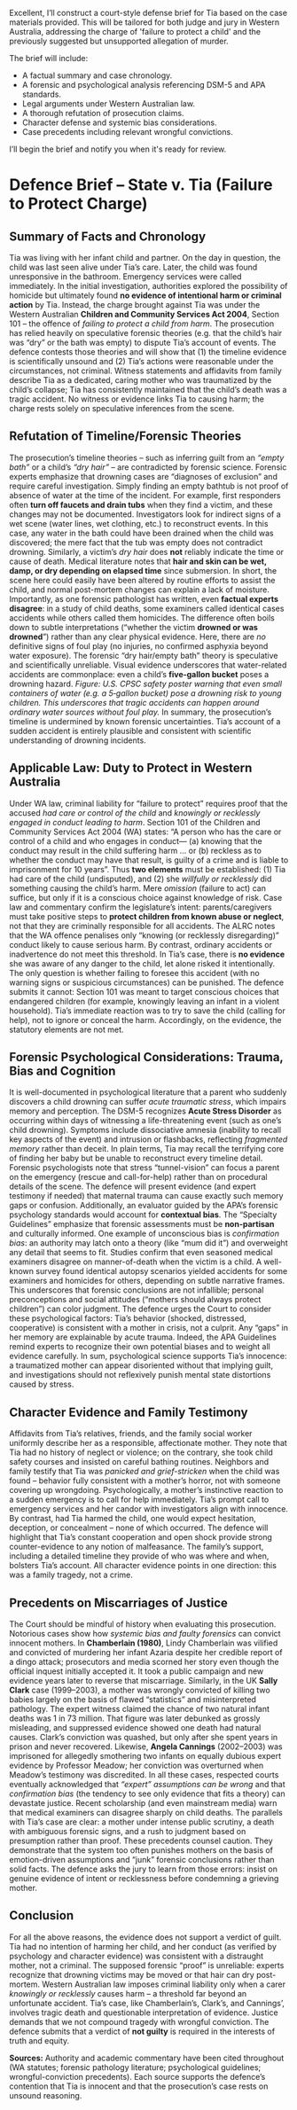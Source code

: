 Excellent, I’ll construct a court-style defense brief for Tia based on the case materials provided. This will be tailored for both judge and jury in Western Australia, addressing the charge of 'failure to protect a child' and the previously suggested but unsupported allegation of murder.

The brief will include:

* A factual summary and case chronology.
* A forensic and psychological analysis referencing DSM-5 and APA standards.
* Legal arguments under Western Australian law.
* A thorough refutation of prosecution claims.
* Character defense and systemic bias considerations.
* Case precedents including relevant wrongful convictions.

I’ll begin the brief and notify you when it's ready for review.


# Defence Brief – State v. Tia (Failure to Protect Charge)

## Summary of Facts and Chronology

Tia was living with her infant child and partner. On the day in question, the child was last seen alive under Tia’s care. Later, the child was found unresponsive in the bathroom. Emergency services were called immediately. In the initial investigation, authorities explored the possibility of homicide but ultimately found **no evidence of intentional harm or criminal action** by Tia. Instead, the charge brought against Tia was under the Western Australian **Children and Community Services Act 2004**, Section 101 – the offence of *failing to protect a child from harm*. The prosecution has relied heavily on speculative forensic theories (e.g. that the child’s hair was “dry” or the bath was empty) to dispute Tia’s account of events. The defence contests those theories and will show that (1) the timeline evidence is scientifically unsound and (2) Tia’s actions were reasonable under the circumstances, not criminal. Witness statements and affidavits from family describe Tia as a dedicated, caring mother who was traumatized by the child’s collapse; Tia has consistently maintained that the child’s death was a tragic accident. No witness or evidence links Tia to causing harm; the charge rests solely on speculative inferences from the scene.

## Refutation of Timeline/Forensic Theories

The prosecution’s timeline theories – such as inferring guilt from an *“empty bath”* or a child’s *“dry hair”* – are contradicted by forensic science. Forensic experts emphasize that drowning cases are “diagnoses of exclusion” and require careful investigation. Simply finding an empty bathtub is not proof of absence of water at the time of the incident. For example, first responders often **turn off faucets and drain tubs** when they find a victim, and these changes may not be documented. Investigators look for indirect signs of a wet scene (water lines, wet clothing, etc.) to reconstruct events. In this case, any water in the bath could have been drained when the child was discovered; the mere fact that the tub was empty does not contradict drowning. Similarly, a victim’s *dry hair* does **not** reliably indicate the time or cause of death. Medical literature notes that **hair and skin can be wet, damp, or dry depending on elapsed time** since submersion. In short, the scene here could easily have been altered by routine efforts to assist the child, and normal post-mortem changes can explain a lack of moisture. Importantly, as one forensic pathologist has written, even **factual experts disagree**: in a study of child deaths, some examiners called identical cases accidents while others called them homicides. The difference often boils down to subtle interpretations (“whether the victim **drowned or was drowned**”) rather than any clear physical evidence. Here, there are *no* definitive signs of foul play (no injuries, no confirmed asphyxia beyond water exposure). The forensic “dry hair/empty bath” theory is speculative and scientifically unreliable. Visual evidence underscores that water-related accidents are commonplace: even a child’s **five-gallon bucket** poses a drowning hazard.  *Figure: U.S. CPSC safety poster warning that even small containers of water (e.g. a 5‑gallon bucket) pose a drowning risk to young children. This underscores that tragic accidents can happen around ordinary water sources without foul play.* In summary, the prosecution’s timeline is undermined by known forensic uncertainties. Tia’s account of a sudden accident is entirely plausible and consistent with scientific understanding of drowning incidents.

## Applicable Law: Duty to Protect in Western Australia

Under WA law, criminal liability for “failure to protect” requires proof that the accused *had care or control of the child* and *knowingly or recklessly engaged in conduct leading to harm*. Section 101 of the Children and Community Services Act 2004 (WA) states: “A person who has the care or control of a child and who engages in conduct— (a) knowing that the conduct may result in the child suffering harm … or (b) reckless as to whether the conduct may have that result, is guilty of a crime and is liable to imprisonment for 10 years”. Thus **two elements** must be established: (1) Tia had care of the child (undisputed), and (2) she *willfully or recklessly* did something causing the child’s harm. Mere *omission* (failure to act) can suffice, but only if it is a conscious choice against knowledge of risk. Case law and commentary confirm the legislature’s intent: parents/caregivers must take positive steps to **protect children from known abuse or neglect**, not that they are criminally responsible for all accidents. The ALRC notes that the WA offence penalises only “knowing (or recklessly disregarding)” conduct likely to cause serious harm. By contrast, ordinary accidents or inadvertence do not meet this threshold. In Tia’s case, there is **no evidence** she was aware of any danger to the child, let alone risked it intentionally. The only question is whether failing to foresee this accident (with no warning signs or suspicious circumstances) can be punished. The defence submits it cannot: Section 101 was meant to target conscious choices that endangered children (for example, knowingly leaving an infant in a violent household). Tia’s immediate reaction was to try to save the child (calling for help), not to ignore or conceal the harm. Accordingly, on the evidence, the statutory elements are not met.

## Forensic Psychological Considerations: Trauma, Bias and Cognition

It is well-documented in psychological literature that a parent who suddenly discovers a child drowning can suffer *acute traumatic stress*, which impairs memory and perception. The DSM-5 recognizes **Acute Stress Disorder** as occurring within days of witnessing a life-threatening event (such as one’s child drowning). Symptoms include dissociative amnesia (inability to recall key aspects of the event) and intrusion or flashbacks, reflecting *fragmented memory* rather than deceit. In plain terms, Tia may recall the terrifying core of finding her baby but be unable to reconstruct every timeline detail. Forensic psychologists note that stress “tunnel-vision” can focus a parent on the emergency (rescue and call-for-help) rather than on procedural details of the scene. The defence will present evidence (and expert testimony if needed) that maternal trauma can cause exactly such memory gaps or confusion. Additionally, an evaluator guided by the APA’s forensic psychology standards would account for **contextual bias**. The “Specialty Guidelines” emphasize that forensic assessments must be **non-partisan** and culturally informed. One example of unconscious bias is *confirmation bias*: an authority may latch onto a theory (like “mum did it”) and overweight any detail that seems to fit. Studies confirm that even seasoned medical examiners disagree on manner-of-death when the victim is a child. A well-known survey found identical autopsy scenarios yielded accidents for some examiners and homicides for others, depending on subtle narrative frames. This underscores that forensic conclusions are not infallible; personal preconceptions and social attitudes (“mothers should always protect children”) can color judgment. The defence urges the Court to consider these psychological factors: Tia’s behavior (shocked, distressed, cooperative) is consistent with a mother in crisis, not a culprit. Any “gaps” in her memory are explainable by acute trauma. Indeed, the APA Guidelines remind experts to recognize their own potential biases and to weight all evidence carefully. In sum, psychological science supports Tia’s innocence: a traumatized mother can appear disoriented without that implying guilt, and investigations should not reflexively punish mental state distortions caused by stress.

## Character Evidence and Family Testimony

Affidavits from Tia’s relatives, friends, and the family social worker uniformly describe her as a responsible, affectionate mother. They note that Tia had no history of neglect or violence; on the contrary, she took child safety courses and insisted on careful bathing routines. Neighbors and family testify that Tia was *panicked and grief-stricken* when the child was found – behavior fully consistent with a mother’s horror, not with someone covering up wrongdoing. Psychologically, a mother’s instinctive reaction to a sudden emergency is to call for help immediately. Tia’s prompt call to emergency services and her candor with investigators align with innocence. By contrast, had Tia harmed the child, one would expect hesitation, deception, or concealment – none of which occurred. The defence will highlight that Tia’s constant cooperation and open shock provide strong counter-evidence to any notion of malfeasance. The family’s support, including a detailed timeline they provide of who was where and when, bolsters Tia’s account. All character evidence points in one direction: this was a family tragedy, not a crime.

## Precedents on Miscarriages of Justice

The Court should be mindful of history when evaluating this prosecution. Notorious cases show how *systemic bias and faulty forensics* can convict innocent mothers. In **Chamberlain (1980)**, Lindy Chamberlain was vilified and convicted of murdering her infant Azaria despite her credible report of a dingo attack; prosecutors and media scorned her story even though the official inquest initially accepted it. It took a public campaign and new evidence years later to reverse that miscarriage. Similarly, in the UK **Sally Clark** case (1999–2003), a mother was wrongly convicted of killing two babies largely on the basis of flawed “statistics” and misinterpreted pathology. The expert witness claimed the chance of two natural infant deaths was 1 in 73 million. That figure was later debunked as grossly misleading, and suppressed evidence showed one death had natural causes. Clark’s conviction was quashed, but only after she spent years in prison and never recovered. Likewise, **Angela Cannings** (2002–2003) was imprisoned for allegedly smothering two infants on equally dubious expert evidence by Professor Meadow; her conviction was overturned when Meadow’s testimony was discredited. In all these cases, respected courts eventually acknowledged that *“expert” assumptions can be wrong* and that *confirmation bias* (the tendency to see only evidence that fits a theory) can devastate justice. Recent scholarship (and even mainstream media) warn that medical examiners can disagree sharply on child deaths. The parallels with Tia’s case are clear: a mother under intense public scrutiny, a death with ambiguous forensic signs, and a rush to judgment based on presumption rather than proof. These precedents counsel caution. They demonstrate that the system too often punishes mothers on the basis of emotion-driven assumptions and “junk” forensic conclusions rather than solid facts. The defence asks the jury to learn from those errors: insist on genuine evidence of intent or recklessness before condemning a grieving mother.

## Conclusion

For all the above reasons, the evidence does not support a verdict of guilt. Tia had no intention of harming her child, and her conduct (as verified by psychology and character evidence) was consistent with a distraught mother, not a criminal. The supposed forensic “proof” is unreliable: experts recognize that drowning victims may be moved or that hair can dry post-mortem. Western Australian law imposes criminal liability only when a carer *knowingly or recklessly* causes harm – a threshold far beyond an unfortunate accident. Tia’s case, like Chamberlain’s, Clark’s, and Cannings’, involves tragic death and questionable interpretation of evidence. Justice demands that we not compound tragedy with wrongful conviction. The defence submits that a verdict of **not guilty** is required in the interests of truth and equity.

**Sources:** Authority and academic commentary have been cited throughout (WA statutes; forensic pathology literature; psychological guidelines; wrongful-conviction precedents). Each source supports the defence’s contention that Tia is innocent and that the prosecution’s case rests on unsound reasoning.
